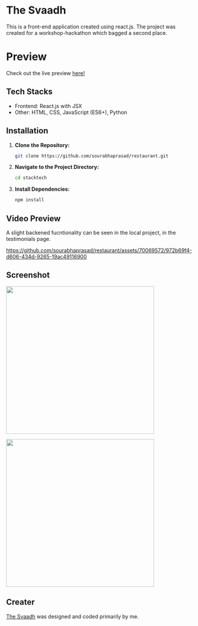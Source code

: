 
# The Svaadh
This is a front-end application created using react.js. The project was created for a workshop-hackathon which bagged a second place.



# Preview
Check out the live preview [here!](https://sourabhaprasad.github.io/restaurant/)


## Tech Stacks
- Frontend: React.js with JSX
- Other: HTML, CSS, JavaScript (ES6+), Python


## Installation

1. **Clone the Repository:** 
   ```bash
   git clone https://github.com/sourabhaprasad/restaurant.git
   ```

2. **Navigate to the Project Directory:**
   ```bash
   cd stacktech
   ```

3. **Install Dependencies:**
   ```bash
   npm install
   ```



## Video Preview
A slight backened fucntionality can be seen in the local project, in the testimonials page.

https://github.com/sourabhaprasad/restaurant/assets/70069572/972b69f4-d606-434d-9265-19ac49116900




## Screenshot
<p float="center">
  <img src="https://github.com/sourabhaprasad/restaurant/assets/70069572/d43d414a-8698-4c65-b9bf-49720377e32f" width="400" />
</p>

<p>
   <img src="https://github.com/sourabhaprasad/restaurant/assets/70069572/2f178a26-a356-4040-bd14-898f387d266b" width="400" /> 
</p>



## Creater
[The Svaadh](https://sourabhaprasad.github.io/restaurant/) was designed and coded primarily by me.









<!--
# Getting Started with Create React App

This project was bootstrapped with [Create React App](https://github.com/facebook/create-react-app).

## Available Scripts

In the project directory, you can run:

### `npm start`

Runs the app in the development mode.\
Open [http://localhost:3000](http://localhost:3000) to view it in your browser.

The page will reload when you make changes.\
You may also see any lint errors in the console.

### `npm test`

Launches the test runner in the interactive watch mode.\
See the section about [running tests](https://facebook.github.io/create-react-app/docs/running-tests) for more information.

### `npm run build`

Builds the app for production to the `build` folder.\
It correctly bundles React in production mode and optimizes the build for the best performance.

The build is minified and the filenames include the hashes.\
Your app is ready to be deployed!

See the section about [deployment](https://facebook.github.io/create-react-app/docs/deployment) for more information.

### `npm run eject`

**Note: this is a one-way operation. Once you `eject`, you can't go back!**

If you aren't satisfied with the build tool and configuration choices, you can `eject` at any time. This command will remove the single build dependency from your project.

Instead, it will copy all the configuration files and the transitive dependencies (webpack, Babel, ESLint, etc) right into your project so you have full control over them. All of the commands except `eject` will still work, but they will point to the copied scripts so you can tweak them. At this point you're on your own.

You don't have to ever use `eject`. The curated feature set is suitable for small and middle deployments, and you shouldn't feel obligated to use this feature. However we understand that this tool wouldn't be useful if you couldn't customize it when you are ready for it.

## Learn More

You can learn more in the [Create React App documentation](https://facebook.github.io/create-react-app/docs/getting-started).

To learn React, check out the [React documentation](https://reactjs.org/).

### Code Splitting

This section has moved here: [https://facebook.github.io/create-react-app/docs/code-splitting](https://facebook.github.io/create-react-app/docs/code-splitting)

### Analyzing the Bundle Size

This section has moved here: [https://facebook.github.io/create-react-app/docs/analyzing-the-bundle-size](https://facebook.github.io/create-react-app/docs/analyzing-the-bundle-size)

### Making a Progressive Web App

This section has moved here: [https://facebook.github.io/create-react-app/docs/making-a-progressive-web-app](https://facebook.github.io/create-react-app/docs/making-a-progressive-web-app)

### Advanced Configuration

This section has moved here: [https://facebook.github.io/create-react-app/docs/advanced-configuration](https://facebook.github.io/create-react-app/docs/advanced-configuration)

### Deployment

This section has moved here: [https://facebook.github.io/create-react-app/docs/deployment](https://facebook.github.io/create-react-app/docs/deployment)

### `npm run build` fails to minify

This section has moved here: [https://facebook.github.io/create-react-app/docs/troubleshooting#npm-run-build-fails-to-minify](https://facebook.github.io/create-react-app/docs/troubleshooting#npm-run-build-fails-to-minify)
-->
